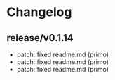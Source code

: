 # Changelog

## release/v0.1.14
* patch: fixed readme.md (primo)
* patch: fixed readme.md (primo)
* patch: fixed readme.md (primo)
